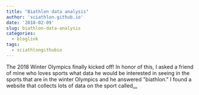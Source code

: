 ```yaml
---
title: "Biathlon data analysis"
author: 'sciathlon.github.io'
date: '2018-02-09'
slug: biathlon-data-analysis
categories:
  - bloglink
tags:
  - sciathlongithubio
---
```


The 2018 Winter Olympics finally kicked off! In honor of this, I asked a friend of mine who loves sports what data he would be interested in seeing in the sports that are in the winter Olympics and he answered "biathlon." I found a website that collects lots of data on the sport called[... <i class="fas fa-external-link-alt"></i>](https://Sciathlon.github.io/post/biathlon_data_analysis/)

